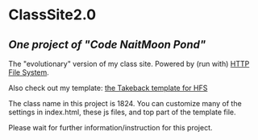 # ClassSite2.0
## *One project of "Code NaitMoon Pond"*

The "evolutionary" version of my class site. Powered by (run with) <a href="https://www.rejetto.com/hfs/">HTTP File System</a>.
 
Also check out my template: <a href="http://rejetto.com/forum/index.php?topic=13287.0">the Takeback template for HFS</a>
 
The class name in this project is 1824. You can customize many of the settings in index.html, these js files, and top part of the template file.
 
Please wait for further information/instruction for this project.
